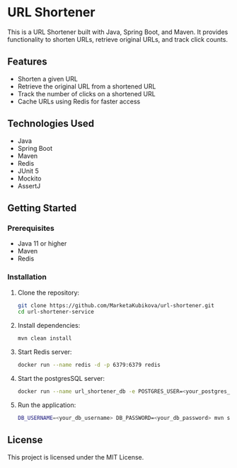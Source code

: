 # URL Shortener

This is a URL Shortener built with Java, Spring Boot, and Maven. It provides functionality to shorten URLs, retrieve original URLs, and track click counts.

## Features

- Shorten a given URL
- Retrieve the original URL from a shortened URL
- Track the number of clicks on a shortened URL
- Cache URLs using Redis for faster access

## Technologies Used

- Java
- Spring Boot
- Maven
- Redis
- JUnit 5
- Mockito
- AssertJ

## Getting Started

### Prerequisites

- Java 11 or higher
- Maven
- Redis

### Installation

1. Clone the repository:
    ```sh
    git clone https://github.com/MarketaKubikova/url-shortener.git
    cd url-shortener-service
    ```

2. Install dependencies:
    ```sh
    mvn clean install
   

3. Start Redis server:
    ```sh
   docker run --name redis -d -p 6379:6379 redis
   ```
   
4. Start the postgresSQL server:
    ```sh
   docker run --name url_shortener_db -e POSTGRES_USER=<your_postgres_user> -e POSTGRES_PASSWORD=<your_postgres_password> -e POSTGRES_DB=url_shortener -p 5432:5432 -d postgres
   ```

5. Run the application:
    ```sh
    DB_USERNAME=<your_db_username> DB_PASSWORD=<your_db_password> mvn spring-boot:run
    ```

## License

This project is licensed under the MIT License.
